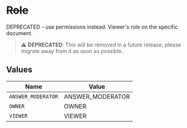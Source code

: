 # ~~Role~~

DEPRECATED - use permissions instead. Viewer's role on the specific document.

> :warning: **DEPRECATED**: This will be removed in a future release, please migrate away from it as soon as possible.


## Values

| Name               | Value              |
| ------------------ | ------------------ |
| `ANSWER_MODERATOR` | ANSWER_MODERATOR   |
| `OWNER`            | OWNER              |
| `VIEWER`           | VIEWER             |